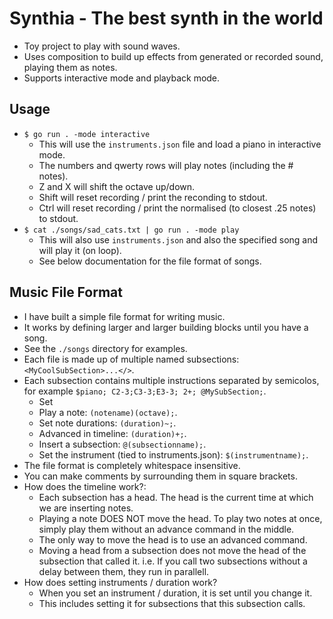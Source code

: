 # Synthia - The best synth in the world
- Toy project to play with sound waves.
- Uses composition to build up effects from generated or recorded sound, playing them as notes.
- Supports interactive mode and playback mode.
## Usage
- `$ go run . -mode interactive`
    - This will use the `instruments.json` file and load a piano in interactive mode.
    - The numbers and qwerty rows will play notes (including the # notes).
    - Z and X will shift the octave up/down.
    - Shift will reset recording / print the reconding to stdout.
    - Ctrl will reset recording / print the normalised (to closest .25 notes) to stdout.
- `$ cat ./songs/sad_cats.txt | go run . -mode play`
    - This will also use `instruments.json` and also the specified song and will play it (on loop).
    - See below documentation for the file format of songs.
## Music File Format
- I have built a simple file format for writing music.
- It works by defining larger and larger building blocks until you have a song.
- See the `./songs` directory for examples.
- Each file is made up of multiple named subsections: `<MyCoolSubSection>...</>`.
- Each subsection contains multiple instructions separated by semicolos, for example `$piano; C2-3;C3-3;E3-3; 2+; @MySubSection;`.
    - Set 
    - Play a note: `(notename)(octave);`.
    - Set note durations: `(duration)~;`.
    - Advanced in timeline: `(duration)+;`.
    - Insert a subsection: `@(subsectionname);`.
    - Set the instrument (tied to instruments.json): `$(instrumentname);`.
- The file format is completely whitespace insensitive.
- You can make comments by surrounding them in square brackets.
- How does the timeline work?:
    - Each subsection has a head. The head is the current time at which we are inserting notes.
    - Playing a note DOES NOT move the head. To play two notes at once, simply play them without an advance command in the middle.
    - The only way to move the head is to use an advanced command.
    - Moving a head from a subsection does not move the head of the subsection that called it. i.e. If you call two subsections without a delay between them, they run in parallell.
- How does setting instruments / duration work?
    - When you set an instrument / duration, it is set until you change it.
    -   This includes setting it for subsections that this subsection calls.